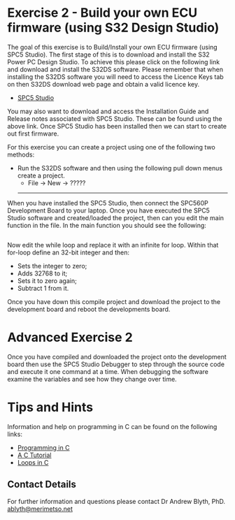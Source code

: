 # Exercise 2 - Build your own ECU firmware (using S32 Design Studio)

The goal of this exercise is to Build/Install your own ECU firmware (using SPC5 Studio). The first stage of this is to download and install the S32 Power PC Design Studio. To achieve this please click on the following link and download and install the S32DS software. Please remember that when installing the S32DS software you will need to access the Licence Keys tab on then S32DS download web page and obtain a valid licence key.

* [SPC5 Studio]()

You may also want to download and access the Installation Guide and Release notes associated with SPC5 Studio. These can be found using the above link. Once SPC5 Studio has been installed then we can start to create out first firmware.

For this exercise you can create a project using one of the following two methods:

* Run the S32DS software and then using the following pull down menus create a project.
  * File -> New -> ?????
  * **********

When you have installed the SPC5 Studio, then connect the SPC560P Development Board to your laptop. Once you have executed the SPC5 Studio software and created/loaded the project, then can you edit the main function in the file. In the main function you should see the following:
```c

```
Now edit the while loop and replace it with an infinite for loop. Within that for-loop define an 32-bit integer and then:
* Sets the integer to zero;
* Adds 32768 to it;
* Sets it to zero again;
* Subtract 1 from it.

Once you have down this compile project and download the project to the development board and reboot the developments board.

# Advanced Exercise 2

Once you have compiled and downloaded the project onto the development board then use the SPC5 Studio Debugger to step through the source code and execute it one command at a time. When debugging the software examine the variables and see how they change over time.

# Tips and Hints
Information and help on programming in C can be found on the following links:
* [Programming in C](https://beginnersbook.com/2014/01/c-program-structure/)
* [A C Tutorial](https://www.cprogramming.com/tutorial/c-tutorial.html?inl=nv)
* [Loops in C](https://www.tutorialspoint.com/cprogramming/c_loops.htm)

## Contact Details

For further information and questions please contact Dr Andrew Blyth, PhD. <ablyth@merimetso.net>
